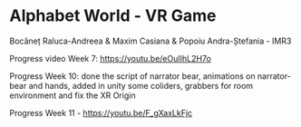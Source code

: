 # Alphabet World - VR Game
Bocăneț Raluca-Andreea & Maxim Casiana & Popoiu Andra-Ștefania - IMR3

Progress video Week 7: https://youtu.be/eOuIIhL2H7o

Progress Week 10: done the script of narrator bear, animations on narrator-bear and hands, added in unity some coliders, grabbers for room environment and fix the XR Origin

Progress Week 11 - https://youtu.be/F_gXaxLkFjc
